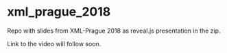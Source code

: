 # xml_prague_2018
Repo with slides from XML-Prague 2018 as reveal.js presentation in the zip.

Link to the video will follow soon.
